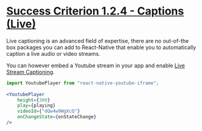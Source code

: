 # [Success Criterion 1.2.4 - Captions (Live)](https://www.w3.org/TR/UNDERSTANDING-WCAG20/media-equiv-real-time-captions.html)

Live captioning is an advanced field of expertise, there are no out-of-the box packages you can add to React-Native that enable you to automatically caption a live audio or video streams.

You can however embed a Youtube stream in your app and enable [Live Stream Captioning](https://support.google.com/youtube/thread/129769858/updates-to-captions-and-audio-features-on-youtube?hl=en).

```jsx
import YoutubePlayer from "react-native-youtube-iframe";
  
<YoutubePlayer
    height={300}
    play={playing}
    videoId={"dQw4w9WgXcQ"}
    onChangeState={onStateChange}
/>
```

